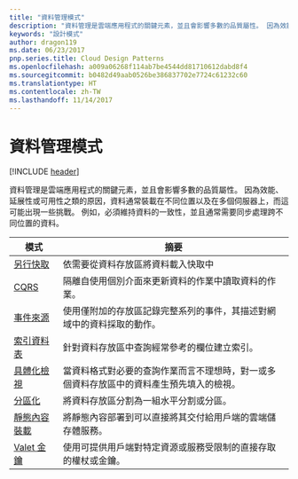 ```yaml
---
title: "資料管理模式"
description: "資料管理是雲端應用程式的關鍵元素，並且會影響多數的品質屬性。 因為效能、延展性或可用性之類的原因，資料通常裝載在不同位置以及在多個伺服器上，而這可能出現一些挑戰。 例如，必須維持資料的一致性，並且通常需要同步處理跨不同位置的資料。"
keywords: "設計模式"
author: dragon119
ms.date: 06/23/2017
pnp.series.title: Cloud Design Patterns
ms.openlocfilehash: a009a06268f114ab7be4544dd81710612dabd8f4
ms.sourcegitcommit: b0482d49aab0526be386837702e7724c61232c60
ms.translationtype: HT
ms.contentlocale: zh-TW
ms.lasthandoff: 11/14/2017
---
```

# <a name="data-management-patterns"></a>資料管理模式

[!INCLUDE [header](../../_includes/header.md)]

資料管理是雲端應用程式的關鍵元素，並且會影響多數的品質屬性。 因為效能、延展性或可用性之類的原因，資料通常裝載在不同位置以及在多個伺服器上，而這可能出現一些挑戰。 例如，必須維持資料的一致性，並且通常需要同步處理跨不同位置的資料。

| 模式 | 摘要 |
| ------- | ------- |
| [另行快取](../cache-aside.md) | 依需要從資料存放區將資料載入快取中 |
| [CQRS](../cqrs.md) | 隔離自使用個別介面來更新資料的作業中讀取資料的作業。 |
| [事件來源](../event-sourcing.md) | 使用僅附加的存放區記錄完整系列的事件，其描述對網域中的資料採取的動作。 |
| [索引資料表](../index-table.md) | 針對資料存放區中查詢經常參考的欄位建立索引。 |
| [具體化檢視](../materialized-view.md) | 當資料格式對必要的查詢作業而言不理想時，對一或多個資料存放區中的資料產生預先填入的檢視。 |
| [分區化](../sharding.md) | 將資料存放區分割為一組水平分割或分區。 |
| [靜態內容裝載](../static-content-hosting.md) | 將靜態內容部署到可以直接將其交付給用戶端的雲端儲存體服務。 |
| [Valet 金鑰](../valet-key.md) | 使用可提供用戶端對特定資源或服務受限制的直接存取的權杖或金鑰。 |